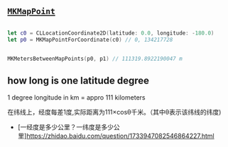 

## [`MKMapPoint`](https://developer.apple.com/reference/mapkit/mkmappoint)


```swift

let c0 = CLLocationCoordinate2D(latitude: 0.0, longitude: -180.0)
let p0 = MKMapPointForCoordinate(c0) // 0, 134217728


MKMetersBetweenMapPoints(p0, p1) // 111319.8922190047 m

```


## how long is one latitude degree

1 degree longitude in km = appro 111 kilometers

在纬线上，经度每差1度,实际距离为111×cosθ千米。（其中θ表示该纬线的纬度)

* [一经度是多少公里？一纬度是多少公里]https://zhidao.baidu.com/question/1733947082546864227.html
